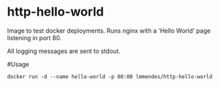 # http-hello-world

Image to test docker deployments. Runs nginx with a 'Hello World' page listening in port 80.

All logging messages are sent to stdout.

#Usage

    docker run -d --name hello-world -p 80:80 lmmendes/http-hello-world
